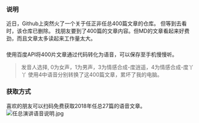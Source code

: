 
### 说明
近日，Github上突然火了一个关于任正非任总400篇文章的仓库。
但等到去看时，该仓库已删除。
找朋友要到了400篇的文章内容。但MD的文章看起来好费劲，而且文章太多读起来工作量太大。

###
使用百度API将400片文章通过代码转化为语音，可以保存至手机慢慢听。
> 发音人选择, 0为女声，1为男声，3为情感合成-度逍遥，4为情感合成-度丫丫
使用4中语音分别转换了这400篇文章，累坏了我的电脑。


### 获取方式
喜欢的朋友可以扫码免费获取2018年任总27篇的语音文章。
![任总演讲语音说明.jpg](https://upload-images.jianshu.io/upload_images/5847426-ffb11323ec5a05a0.jpg?imageMogr2/auto-orient/strip%7CimageView2/2/w/1240)